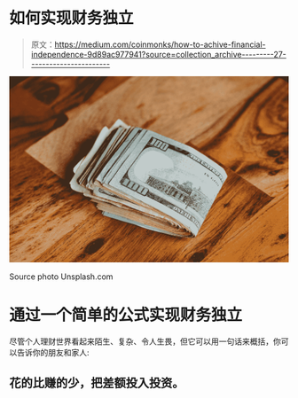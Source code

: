 # 如何实现财务独立

> 原文：<https://medium.com/coinmonks/how-to-achive-financial-independence-9d89ac977941?source=collection_archive---------27----------------------->

![](img/399aac8481530155e898acd393984d2c.png)

Source photo Unsplash.com

# 通过一个简单的公式实现财务独立

尽管个人理财世界看起来陌生、复杂、令人生畏，但它可以用一句话来概括，你可以告诉你的朋友和家人:

## 花的比赚的少，把差额投入投资。